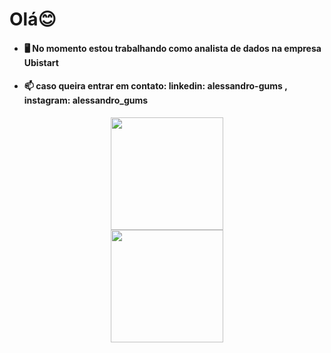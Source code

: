 # Olá😊
- #### 🖥 No momento estou trabalhando como analista de dados na empresa Ubistart 
- #### 📫 caso queira entrar em contato: linkedin: alessandro-gums , instagram: alessandro_gums
<div align="center">
  <a href="https://github.com/alessandrogums">
  <img height="180em" src="https://github-readme-stats.vercel.app/api?username=alessandrogums&show_icons=true&theme=dracula&include_all_commits=true&count_private=true"/>
<div>
<img height="180em" src="https://github-readme-stats.vercel.app/api/top-langs/?username=alessandrogums&layout=compact&langs_count=7&theme=dracula"/>

